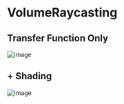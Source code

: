 # VolumeRaycasting

## Transfer Function Only
![image](https://user-images.githubusercontent.com/50461188/57693295-7bf66d80-7666-11e9-90ca-2856252dc97c.png)

## + Shading
![image](https://user-images.githubusercontent.com/50461188/57693261-6c772480-7666-11e9-931c-1bc76324c99c.png)
